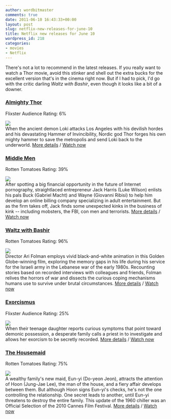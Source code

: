 ```yaml
---
author: wordbitmaster
comments: true
date: 2011-06-10 16:43:33+00:00
layout: post
slug: netflix-new-releases-for-june-10
title: Netflix new releases for June 10
wordpress_id: 218
categories:
- movies
- Netflix
---
```


There's not a lot to recommend in the latest releases. If you really want to watch a Thor movie, avoid this stinker and shell out the extra bucks for the excellent version that's in the cinema right now. But if I had to pick, I'd go with the critic darling _Waltz with Bashir_, even though it looks like a bit of a downer.  


### [Almighty Thor](http://ca.netflix.com/Movie/Almighty-Thor/70173668)

Flixster Audience Rating: 6%

[![](http://cdn-0.nflximg.com/en_CA/boxshots/small/70173668.jpg)](http://ca.netflix.com/Movie/Almighty-Thor/70173668)  
When the ancient demon Loki attacks Los Angeles with his devilish hordes and his devastating Hammer of Invincibility, Nordic god Thor forges his own mighty hammer to save the metropolis and send Loki back to the underworld. [More details](http://ca.netflix.com/Movie/Almighty-Thor/70173668) / [Watch now](http://www.netflix.ca/WiPlayer?movieid=70173668)

### [Middle Men](http://ca.netflix.com/Movie/Middle-Men/70118796)

Rotten Tomatoes Rating: 39%

[![](http://cdn-0.nflximg.com/en_CA/boxshots/small/70118796.jpg)](http://ca.netflix.com/Movie/Middle-Men/70118796)  
After spotting a big financial opportunity in the future of Internet pornography, straightlaced entrepreneur Jack Harris (Luke Wilson) enlists his pals Buck (Gabriel Macht) and Wayne (Giovanni Ribisi) to help him develop an online billing company specializing in adult entertainment. But as the firm takes off, Jack finds some unexpected kinks in the business of kink -- including mobsters, the FBI, con men and terrorists. [More details](http://ca.netflix.com/Movie/Middle-Men/70118796) / [Watch now](http://www.netflix.ca/WiPlayer?movieid=70118796)

### [Waltz with Bashir](http://ca.netflix.com/Movie/Waltz-with-Bashir/70100415)

Rotten Tomatoes Rating: 96%

[![](http://cdn-0.nflximg.com/en_CA/boxshots/small/70100415.jpg)](http://ca.netflix.com/Movie/Waltz-with-Bashir/70100415)  
Director Ari Folman employs vivid black-and-white animation in this Golden Globe-winning film, exploring the memory gaps in his life during his service for the Israeli army in the Lebanese war of the early 1980s. Recounting stories based on recorded interviews with colleagues and friends, Folman relives the horrors of war and dissects the curious coping mechanisms humans use to survive under brutal circumstances. [More details](http://ca.netflix.com/Movie/Waltz-with-Bashir/70100415) / [Watch now](http://www.netflix.ca/WiPlayer?movieid=70100415)

### [Exorcismus](http://ca.netflix.com/Movie/Exorcismus/70173747)

Flixster Audience Rating: 25%

[![](http://cdn-0.nflximg.com/en_CA/boxshots/small/70173747.jpg)](http://ca.netflix.com/Movie/Exorcismus/70173747)  
When their teenage daughter reports curious symptoms that point toward demonic possession, a desperate family calls a priest in to investigate and allows her exorcism to be secretly recorded. [More details](http://ca.netflix.com/Movie/Exorcismus/70173747) / [Watch now](http://www.netflix.ca/WiPlayer?movieid=70173747)

### [The Housemaid](http://ca.netflix.com/Movie/The-Housemaid/70139521)

Rotten Tomatoes Rating: 75%

[![](http://cdn-0.nflximg.com/en_CA/boxshots/small/70139521.jpg)](http://ca.netflix.com/Movie/The-Housemaid/70139521)  
A wealthy family's new maid, Eun-yi (Do-yeon Jeon), attracts the attention of Hoon (Jung-Jae Lee), the man of the house, and a fiery affair develops between them. But although Hoon signs Eun-yi's checks, he's not the one controlling the relationship. One secret leads to another, until Eun-yi threatens to destroy the entire family. This update of the 1960 chiller was an Official Selection of the 2010 Cannes Film Festival. [More details](http://ca.netflix.com/Movie/The-Housemaid/70139521) / [Watch now](http://www.netflix.ca/WiPlayer?movieid=70139521)
